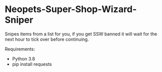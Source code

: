 # Neopets-Super-Shop-Wizard-Sniper

Snipes items from a list for you, if you get SSW banned it will wait for the next hour to tick over before continuing.

Requirements:
- Python 3.8
- pip install requests
